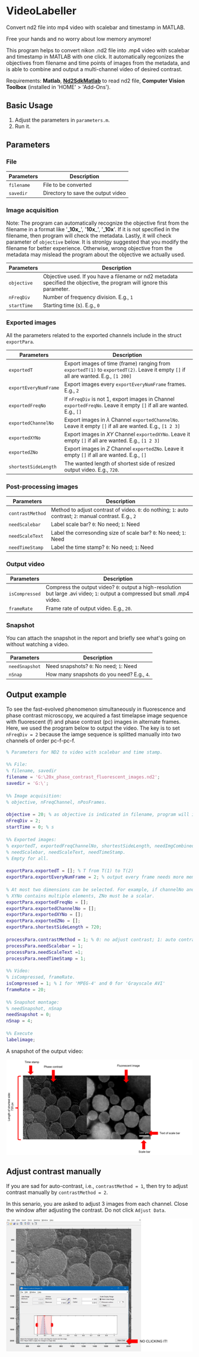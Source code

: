 # VideoLabeller

Convert nd2 file into mp4 video with scalebar and timestamp in MATLAB.

Free your hands and no worry about low memory anymore!

This program helps to convert nikon .nd2 file into .mp4 video with scalebar and timestamp in MATLAB with one click.  It automatically regconizes the objectives from filename and time points of images from the metadata, and is able to combine and output a multi-channel video of desired contrast.  

Requirements: __Matlab__, __[Nd2SdkMatlab](https://github.com/tytghy/Nd2SdkMatlab/)__ to read nd2 file, __Computer Vision Toolbox__ (installed in 'HOME' > 'Add-Ons').

## Basic Usage

1. Adjust the parameters in `parameters.m`.
2. Run it.

## Parameters

### File

| Parameters | Description |
| ----------- | ----------- |
| `filename` | File to be converted |
| `savedir` | Directory to save the output video |

### Image acquisition

Note: The program can automatically recognize the objective first from the filename in a format like '**\_10x_**', '__10x___', '**_10x**'.  If it is not specified in the filename, then program will check the metadata.  Lastly, it will check parameter of `objective` below.  It is stronlgy suggested that you modify the filename for better experience.  Otherwise, wrong objective from the metadata may mislead the program about the objective we actually used.

| Parameters | Description |
| ----------- | ----------- |
| `objective` | Objective used.  If you have a filename or nd2 metadata specified the objective, the program will ignore this parameter.  |
| `nFreqDiv` | Number of frequency division. E.g., `1`|
| `startTime` | Starting time (s).  E.g., `0`|

### Exported images

All the parameters related to the exported channels include in the struct `exportPara`.

| Parameters | Description |
| ----------- | ----------- |
| `exportedT` | Export images of time (frame) ranging from `exportedT(1)` to `exportedT(2)`.  Leave it empty `[]` if all are wanted.  E.g., `[1 200]`|
| `exportEveryNumFrame` | Export images every `exportEveryNumFrame` frames. E.g., `2`|
| `exportedFreqNo` | If `nFreqDiv` is not 1, export images in Channel `exportedFreqNo`. Leave it empty `[]` if all are wanted.  E.g., `[]`|
| `exportedChannelNo` | Export images in $\lambda$ Channel `exportedChannelNo`. Leave it empty `[]` if all are wanted. E.g., `[1 2 3]`|
| `exportedXYNo` | Export images in $XY$ Channel `exportedXYNo`. Leave it empty `[]` if all are wanted. E.g., `[1 2 3]`|
| `exportedZNo` | Export images in $Z$ Channel `exportedZNo`. Leave it empty `[]` if all are wanted. E.g., `[]` |
| `shortestSideLength` | The wanted length of shortest side of resized output video.  E.g., `720`.|

### Post-processing images

| Parameters | Description |
| ----------- | ----------- |
| `contrastMethod` | Method to adjust contrast of video.  `0`: do nothing; `1`: auto contrast; `2`: manual contrast.  E.g., `2`|
| `needScalebar` | Label scale bar? `0`: No need; `1`: Need|
| `needScaleText` | Label the corresonding size of scale bar?  `0`: No need; `1`: Need|
| `needTimeStamp` | Label the time stamp? `0`: No need; `1`: Need|

### Output video

| Parameters | Description |
| ----------- | ----------- |
| `isCompressed` | Compress the output video? `0`: output a high-resolution but large .avi video; `1`: output a compressed but small .mp4 video.|
| `frameRate` | Frame rate of output video.  E.g., `20`. |

### Snapshot

You can attach the snapshot in the report and briefly see what's going on without watching a video.

| Parameters | Description |
| ----------- | ----------- |
| `needSnapshot` | Need snapshots? `0`: No need; `1`: Need|
| `nSnap` | How many snapshots do you need? E.g., `4`. |

## Output example

To see the fast-evolved phenomenon simultaneously in fluorescence and phase contrast microscopy, we acquired a fast timelapse image sequence with fluorescent (f) and phase contrast (pc) images in alternate frames.  Here, we used the program below to output the video.  The key is to set `nFreqDiv = 2` because the iamge sequence is splitted manually into two channels of order pc-f-pc-f. 

```matlab
% Parameters for ND2 to video with scalebar and time stamp.

%% File:
% filename, savedir
filename = 'G:\20x_phase_contrast_fluorescent_images.nd2';
savedir = 'G:\';

%% Image acquisition:
% objective, nFreqChannel, nPosFrames.

objective = 20; % as objective is indicated in filename, program will ignore this line.
nFreqDiv = 2;
startTime = 0; % s

%% Exported images:
% exportedT, exportedFreqChannelNo, shortestSideLength, needImgCombined,
% needScalebar, needScaleText, needTimeStamp. 
% Empty for all.

exportPara.exportedT = []; % T from T(1) to T(2)
exportPara.exportEveryNumFrame = 2; % output every frame needs more memory.  here output every 2 frame.

% At most two dimensions can be selected. For example, if channelNo and
% XYNo contains multiple elements, ZNo must be a scalar.
exportPara.exportedFreqNo = []; 
exportPara.exportedChannelNo = []; 
exportPara.exportedXYNo = [];
exportPara.exportedZNo = [];
exportPara.shortestSideLength = 720;

processPara.contrastMethod = 1; % 0: no adjust contrast; 1: auto contrast; 2: manual contrast
processPara.needScalebar = 1;
processPara.needScaleText =1;
processPara.needTimeStamp = 1;

%% Video:
% isCompressed, frameRate.
isCompressed = 1; % 1 for 'MPEG-4' and 0 for 'Grayscale AVI'
frameRate = 20;

%% Snapshot montage:
% needSnapshot, nSnap
needSnapshot = 0;
nSnap = 4;

%% Execute
labelimage;
```


A snapshot of the output video:

![phase-contrast and fluroescent image](img/snapshot.png "A snapshot of the output video")

## Adjust contrast manually

If you are sad for auto-contrast, i.e., `contrastMethod = 1`, then try to adjust contrast manually by `contrastMethod = 2`.  

In this senario, you are asked to adjust 3 images from each channel.  Close the window after adjusting the contrast.  Do not click `Adjust Data`.  

![phase-contrast and fluroescent image](img/manualcontrast.png "A snapshot of the output video")
